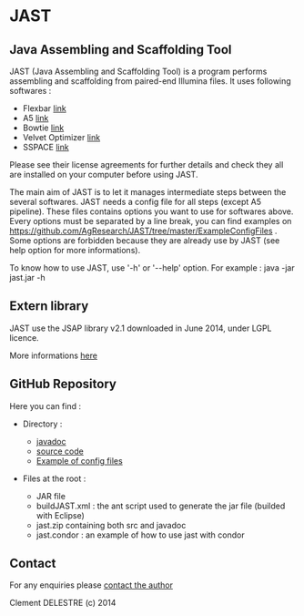 JAST
====

Java Assembling and Scaffolding Tool
-----------


JAST (Java Assembling and Scaffolding Tool) is a program performs assembling and scaffolding from paired-end Illumina files. It uses following softwares :
   * Flexbar [link](http://sourceforge.net/projects/flexbar/)
   * A5 [link](http://code.google.com/p/ngopt/wiki/A5PipelineREADME)
   * Bowtie [link](http://bowtie-bio.sourceforge.net/index.shtml)
   * Velvet Optimizer [link](http://bioinformatics.net.au/software.velvetoptimiser.shtml)
   * SSPACE [link](http://www.baseclear.com/lab-products/bioinformatics-tools/)


Please see their license agreements for further details and check they all are installed on your computer before using JAST.


The main aim of JAST is to let it manages intermediate steps between the several softwares.
JAST needs a config file for all steps (except A5 pipeline). These files contains options you want to use
for softwares above. Every options must be separated by a line break, you can find examples on https://github.com/AgResearch/JAST/tree/master/ExampleConfigFiles . Some options are forbidden because they are already
use by JAST (see help option for more informations). 

To know how to use JAST, use '-h' or '--help' option. For example : java -jar jast.jar -h


Extern library
----------

JAST use the JSAP library v2.1 downloaded in June 2014, under LGPL licence.

More informations [here](http://www.martiansoftware.com/jsap/)



GitHub Repository 
-----------

Here you can find :


   * Directory :
      * [javadoc](https://github.com/AgResearch/JAST/tree/master/Javadoc)
      * [source code](https://github.com/AgResearch/JAST/tree/master/src)
      * [Example of config files](https://github.com/AgResearch/JAST/tree/master/ExampleConfigFiles)

   * Files at the root :

      * JAR file
      * buildJAST.xml : the ant script used to generate the jar file (builded with Eclipse)
      * jast.zip containing both src and javadoc
      * jast.condor : an example of how to use jast with condor
    




Contact
-----------


For any enquiries please [contact the author](mailto:cclementddel@gmail.com)

Clement DELESTRE (c) 2014

